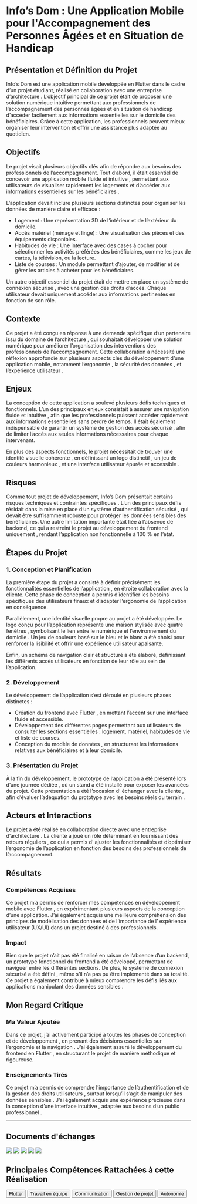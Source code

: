 # Info’s Dom : Une Application Mobile pour l'Accompagnement des Personnes Âgées et en Situation de Handicap

## Présentation et Définition du Projet
 Info’s Dom  est une application mobile développée en  Flutter  dans le cadre d’un projet étudiant, réalisé en collaboration avec une  entreprise d’architecture . L’objectif principal de ce projet était de proposer une  solution numérique intuitive  permettant aux professionnels de l’accompagnement des  personnes âgées et en situation de handicap  d’accéder facilement aux informations essentielles sur le domicile des bénéficiaires. Grâce à cette application, les professionnels peuvent mieux organiser leur intervention et offrir une assistance plus adaptée au quotidien.

## Objectifs
Le projet visait plusieurs objectifs clés afin de répondre aux besoins des professionnels de l’accompagnement. Tout d’abord, il était essentiel de  concevoir une application mobile fluide et intuitive , permettant aux utilisateurs de  visualiser rapidement les logements  et d’accéder aux  informations essentielles sur les bénéficiaires .

L’application devait inclure plusieurs  sections distinctes  pour organiser les données de manière claire et efficace :
-  Logement  : Une représentation 3D de l’intérieur et de l’extérieur du domicile.
-  Accès matériel (ménage et linge)  : Une visualisation des pièces et des équipements disponibles.
-  Habitudes de vie  : Une interface avec des cases à cocher pour sélectionner les activités préférées des bénéficiaires, comme les jeux de cartes, la télévision, ou la lecture.
-  Liste de courses  : Un module permettant d’ajouter, de modifier et de gérer les articles à acheter pour les bénéficiaires.

Un autre objectif essentiel du projet était de  mettre en place un système de connexion sécurisé , avec une gestion des droits d’accès. Chaque utilisateur devait uniquement accéder aux informations pertinentes en fonction de son rôle.

## Contexte
Ce projet a été conçu en réponse à une  demande spécifique  d’un  partenaire issu du domaine de l’architecture , qui souhaitait développer une solution numérique pour améliorer l’organisation des interventions des professionnels de l’accompagnement. Cette collaboration a nécessité une  réflexion approfondie  sur plusieurs aspects clés du développement d’une application mobile, notamment  l’ergonomie , la  sécurité des données , et  l’expérience utilisateur .

## Enjeux
La conception de cette application a soulevé plusieurs défis techniques et fonctionnels. L’un des principaux enjeux consistait à  assurer une navigation fluide et intuitive , afin que les professionnels puissent accéder rapidement aux informations essentielles sans perdre de temps. Il était également indispensable de  garantir un système de gestion des accès sécurisé , afin de limiter l’accès aux seules informations nécessaires pour chaque intervenant.

En plus des aspects fonctionnels, le projet nécessitait de  trouver une identité visuelle cohérente , en définissant un  logo distinctif , un  jeu de couleurs harmonieux , et une  interface utilisateur épurée et accessible .

## Risques
Comme tout projet de développement, Info’s Dom présentait certains  risques techniques  et  contraintes spécifiques . L’un des principaux défis résidait dans la  mise en place d’un système d’authentification sécurisé , qui devait être suffisamment robuste pour protéger les données sensibles des bénéficiaires. Une autre limitation importante était liée à l’absence de backend, ce qui a restreint le projet au  développement du frontend uniquement , rendant l’application  non fonctionnelle à 100 %  en l’état.

## Étapes du Projet
### 1. Conception et Planification
La première étape du projet a consisté à  définir précisément les fonctionnalités essentielles de l’application , en étroite collaboration avec la cliente. Cette phase de conception a permis d’identifier les besoins spécifiques des utilisateurs finaux et d’adapter l’ergonomie de l’application en conséquence.

Parallèlement, une  identité visuelle propre au projet  a été développée. Le logo conçu pour l’application représente  une maison stylisée avec quatre fenêtres , symbolisant  le lien entre le numérique et l’environnement du domicile . Un  jeu de couleurs basé sur le bleu et le blanc  a été choisi pour renforcer la lisibilité et offrir une expérience utilisateur apaisante.

Enfin, un  schéma de navigation clair et structuré  a été élaboré, définissant les  différents accès utilisateurs  en fonction de leur rôle au sein de l’application.

### 2. Développement
Le développement de l’application s’est déroulé en plusieurs phases distinctes :
-  Création du frontend avec Flutter , en mettant l’accent sur une interface fluide et accessible.
-  Développement des différentes pages  permettant aux utilisateurs de consulter les sections essentielles : logement, matériel, habitudes de vie et liste de courses.
-  Conception du modèle de données , en structurant les informations relatives aux bénéficiaires et à leur domicile.

### 3. Présentation du Projet
À la fin du développement, le prototype de l’application a été présenté lors d’une  journée dédiée , où un  stand a été installé  pour exposer les avancées du projet. Cette présentation a été l’occasion d’ échanger avec la cliente , afin d’évaluer l’adéquation du prototype avec les  besoins réels du terrain .

## Acteurs et Interactions
Le projet a été réalisé en  collaboration directe avec une entreprise d’architecture . La cliente a joué un rôle déterminant en fournissant des  retours réguliers , ce qui a permis d’ ajuster les fonctionnalités  et d’optimiser l’ergonomie de l’application en fonction des besoins des professionnels de l’accompagnement.


## Résultats
### Compétences Acquises
Ce projet m’a permis de renforcer mes  compétences en développement mobile avec Flutter , en expérimentant plusieurs aspects de la conception d’une application. J’ai également acquis une meilleure compréhension des  principes de modélisation des données  et de l’importance de l’ expérience utilisateur (UX/UI)  dans un projet destiné à des professionnels.

### Impact
Bien que le projet n’ait pas été finalisé en raison de l’absence d’un backend, un  prototype fonctionnel du frontend  a été développé, permettant de naviguer entre les différentes sections. De plus, le  système de connexion sécurisé a été défini , même s’il n’a pas pu être implémenté dans sa totalité. Ce projet a également contribué à  mieux comprendre les défis liés aux applications manipulant des données sensibles .


## Mon Regard Critique
### Ma Valeur Ajoutée
Dans ce projet, j’ai activement participé à  toutes les phases de conception et de développement , en prenant des décisions essentielles sur  l’ergonomie et la navigation . J’ai également assuré le  développement du frontend en Flutter , en structurant le projet de manière méthodique et rigoureuse.

### Enseignements Tirés
Ce projet m’a permis de  comprendre l’importance de l’authentification et de la gestion des droits utilisateurs , surtout lorsqu’il s’agit de manipuler des  données sensibles . J’ai également acquis une  expérience précieuse dans la conception d’une interface intuitive , adaptée aux besoins d’un  public professionnel .

---

## Documents d'échanges

<img src="../../../../Infos Dom-1.png">
<img src="../../../../Infos Dom-2.png">
<img src="../../../../Infos Dom-3.png">
<img src="../../../../Info&apos;s Dom.docx-1.png">
<img src="../../../../Info&apos;s Dom.docx-2.png">

## Principales Compétences Rattachées à cette Réalisation

<script>
  import { Button } from 'flowbite-svelte';
</script>

<Button pill href="/skills/flutter" color="alternative">Flutter</Button>
<Button pill href="/skills/team" color="alternative">Travail en équipe</Button>
<Button pill href="/skills/com" color="alternative">Communication</Button>
<Button pill href="/skills/gestion" color="alternative">Gestion de projet</Button>
<Button pill href="/skills/autonome" color="alternative">Autonomie</Button>

